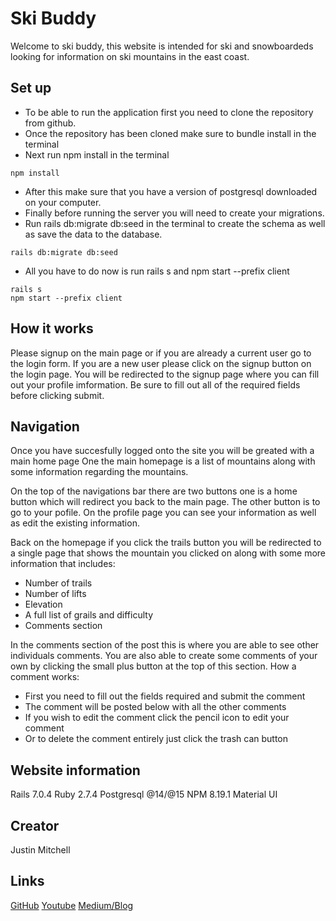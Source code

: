# Ski Buddy 

Welcome to ski buddy, this website is intended for ski and snowboardeds looking for information on ski mountains in the east coast. 

## Set up 
- To be able to run the application first you need to clone the repository from github. 
- Once the repository has been cloned make sure to bundle install in the terminal 
- Next run npm install in the terminal
```console 
npm install 
```
- After this make sure that you have a version of postgresql downloaded on your computer. 
- Finally before running the server you will need to create your migrations.
- Run rails db:migrate db:seed in the terminal to create the schema as well as save the data to the database. 
```console 
rails db:migrate db:seed
```
- All you have to do now is run rails s and npm start --prefix client 
```console 
rails s 
npm start --prefix client
```

## How it works 

Please signup on the main page or if you are already a current user go to the login form. 
If you are a new user please click on the signup button on the login page. 
You will be redirected to the signup page where you can fill out your profile imformation. 
Be sure to fill out all of the required fields before clicking submit. 

## Navigation 

Once you have succesfully logged onto the site you will be greated with a main home page 
One the main homepage is a list of mountains along with some information regarding the mountains. 

On the top of the navigations bar there are two buttons one is a home button which will redirect you back to the main page. 
The other button is to go to your pofile. On the profile page you can see your information as well as edit the existing information. 

Back on the homepage if you click the trails button you will be redirected to a single page that shows the mountain you clicked on along with some more information that includes:
- Number of trails 
- Number of lifts 
- Elevation 
- A full list of grails and difficulty 
- Comments section 

In the comments section of the post this is where you are able to see other individuals comments. You are also able to create some comments of your own by clicking the small plus button at the top of this section. 
How a comment works:
- First you need to fill out the fields required and submit the comment 
- The comment will be posted below with all the other comments 
- If you wish to edit the comment click the pencil icon to edit your comment 
- Or to delete the comment entirely just click the trash can button 


## Website information 
Rails 7.0.4
Ruby 2.7.4
Postgresql @14/@15
NPM 8.19.1
Material UI

## Creator 
Justin Mitchell

## Links 
[GitHub](https://github.com/Mitchellj04/ski-buddy)
[Youtube](https://youtu.be/rDhcCumVofg)
[Medium/Blog](https://medium.com/@mitchelljm04/control-of-validation-43a27009a6d)